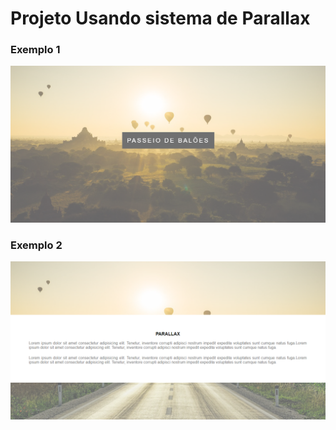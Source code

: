 <h1>Projeto Usando sistema de Parallax</h1>

<h3> Exemplo 1</h3>
<img src="img/parallax_01.png" alt="parallax">

<h3> Exemplo 2</h3>
<img src="img/parallax_02.png" alt="parallax2">
